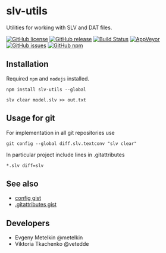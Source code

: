 # slv-utils

Utilities for working with SLV and DAT files.

[![GitHub license](https://img.shields.io/github/license/insysbio/slv-utils.svg)](https://github.com/insysbio/slv-utils/blob/master/LICENSE)
[![GitHub release](https://img.shields.io/github/release/insysbio/slv-utils.svg)](https://github.com/insysbio/slv-utils/releases/)
[![Build Status](https://travis-ci.org/insysbio/slv-utils.svg?branch=master)](https://travis-ci.org/insysbio/slv-utils)
[![AppVeyor](https://ci.appveyor.com/api/projects/status/github/insysbio/svg-utils?branch=master&svg=true)](https://ci.appveyor.com/project/metelkin/slv-utils/branch/master)
[![GitHub issues](https://img.shields.io/github/issues/insysbio/slv-utils.svg)](https://GitHub.com/insysbio/slv-utils/issues/)
[![GitHub npm](https://img.shields.io/npm/v/slv-utils.svg)](https://www.npmjs.com/package/slv-utils)

## Installation

Required `npm` and `nodejs` installed.
```
npm install slv-utils --global
```

```shell
slv clear model.slv >> out.txt
```

## Usage for git

For implementation in all git repositories use
```shell
git config --global diff.slv.textconv "slv clear"
```
In particular project include lines in .gitattributes
```
*.slv diff=slv
```

## See also

- [config gist](https://gist.github.com/metelkin/c9999257e75fabf75058b930f1859337)
- [.gitattributes gist](https://gist.github.com/metelkin/abbec1201627084da2950a7b16ca4469)

## Developers

- Evgeny Metelkin @metelkin
- Viktoria Tkachenko @vetedde
